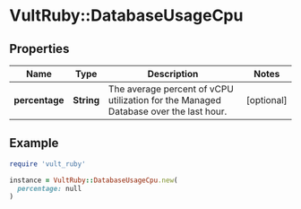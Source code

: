 # VultRuby::DatabaseUsageCpu

## Properties

| Name | Type | Description | Notes |
| ---- | ---- | ----------- | ----- |
| **percentage** | **String** | The average percent of vCPU utilization for the Managed Database over the last hour. | [optional] |

## Example

```ruby
require 'vult_ruby'

instance = VultRuby::DatabaseUsageCpu.new(
  percentage: null
)
```

